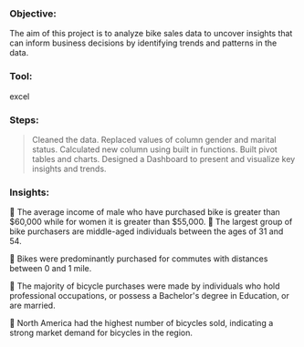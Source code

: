 ### Objective:
The aim of this project is to analyze bike sales data to uncover insights that can inform business decisions by identifying trends and patterns in the data.

### Tool:
excel

### Steps:
>Cleaned the data.
>Replaced values of column gender and marital status.
>Calculated new column using built in functions.
>Built pivot tables and charts.
>Designed a Dashboard to present and visualize key insights and trends.

### Insights:
📍 The average income of male who have purchased bike is greater than $60,000 while for women it is greater than $55,000.
📍 The largest group of bike purchasers are middle-aged individuals between the ages of 31 and 54.

📍 Bikes were predominantly purchased for commutes with distances between 0 and 1 mile.

📍 The majority of bicycle purchases were made by individuals who hold professional occupations, or possess a Bachelor's degree in Education, or are married.

📍 North America had the highest number of bicycles sold, indicating a strong market demand for bicycles in the region.
